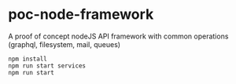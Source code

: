 # poc-node-framework

A proof of concept nodeJS API framework with common operations (graphql, filesystem, mail, queues)

```
npm install
npm run start services 
npm run start
```
